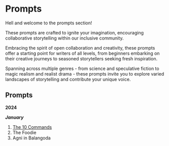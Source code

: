 # Prompts

Hell and welcome to the prompts section!

These prompts are crafted to ignite your imagination, encouraging collaborative storytelling within our inclusive community.

Embracing the spirit of open collaboration and creativity, these prompts offer a starting point for writers of all levels, from beginners embarking on their creative journeys to seasoned storytellers seeking fresh inspiration. 

Spanning across multiple genres - from science and speculative fiction to magic realism and realist drama - these prompts invite you to explore varied landscapes of storytelling and contribute your unique voice. 


## Prompts 

**2024**

***January*** 

1. [The 10 Commands](The10Commands/The10Commands.md)
2. The Foodie
3. Agni in Balangoda 
